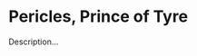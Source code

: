 <!-- ======================================================================
--- Search engine
title:          Pericles, Prince of Tyre
keywords:       Pericles, prince, Tyre, comedy
description:    Pericles, Prince of Tyre by William Shakespeare.
--- Menu system
order:          110
text:           Pericles, Prince of Tyre
hidden:         false
umbel:          false
--- Page properties
id:             
document:       
layout:         layout-2-left
$-left:         play-list
searchable:     true
======================================================================= -->

# Pericles, Prince of Tyre

Description...
